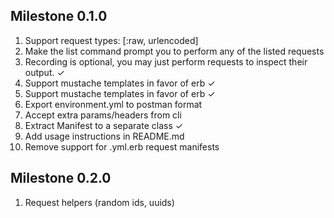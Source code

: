 ## Milestone 0.1.0
1. Support request types: [:raw, urlencoded]
2. Make the list command prompt you to perform any of the listed requests
3. Recording is optional, you may just perform requests to inspect their
   output. ✓
4. Support mustache templates in favor of erb ✓
4. Support mustache templates in favor of erb ✓
5. Export environment.yml to postman format
6. Accept extra params/headers from cli
7. Extract Manifest to a separate class ✓
8. Add usage instructions in README.md
9. Remove support for .yml.erb request manifests

## Milestone 0.2.0
1. Request helpers (random ids, uuids)
